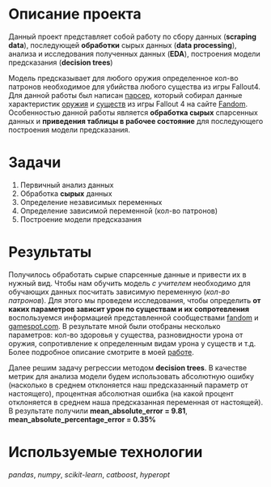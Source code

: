 # Описание проекта
Данный проект представляет собой работу по сбору данных (**scraping data**), последующей **обработки** сырых данных (**data processing**),
анализа и исследования полученных данных (**EDA**), построения модели предсказания (**decision trees**)

Модель предсказывает для любого оружия определенное кол-во патронов необходимое для убийства любого существа из игры Fallout4. 
Для данной работы был написан [парсер](https://github.com/Playmen998/Parsing_Weapon_Fallout4), который собирал данные характеристик
[оружия](https://fallout.fandom.com/ru/wiki/%D0%9E%D1%80%D1%83%D0%B6%D0%B8%D0%B5_Fallout_4) и [существ](https://www.google.com/search?q=%D1%81%D1%83%D1%89%D0%B5%D1%81%D1%82%D0%B2%D0%B0+fallout+4&oq=%D1%81%D1%83%D1%89%D0%B5%D1%81%D1%82%D0%B2%D0%B0+&aqs=chrome.1.69i57j35i39j0i3j0i512l2j69i60l3.4071j0j4&sourceid=chrome&ie=UTF-8) из игры Fallout 4 на сайте [Fandom](https://www.fandom.com/).
Особенностью данной работы является **обработка сырых** спарсенных данных и **приведения таблицы в рабочее состояние** для последующего построения
модели предсказания.

# Задачи
1. Первичный анализ данных
2. Обработка **сырых** данных
3. Определение независимых переменных 
4. Определение зависимой переменной (кол-во патронов)
5. Построение модели предсказания

# Результаты
Получилось обработать сырые спарсенные данные и привести их в нужный вид.
Чтобы нам обучить модель *с учителем* необходимо для обучающих данных посчитать зависимую переменную (*кол-во патронов*). Для этого мы проведем исследования, чтобы определить **от каких параметров зависит урон по существам и их сопротевления** воспользуемся информацией представленной сообществами [fandom](https://fallout.fandom.com/) и [gamespot.com](https://gamefaqs.gamespot.com/). В результате мной были отобраны несколько параметров: кол-во здоровья у существа, разновидности урона от оружия, сопротивление к определенным видам урона у существ и т.д. Более подробное описание смотрите в моей [работе](https://github.com/Playmen998/Prediction_Weapon_Fallout4/blob/master/Weapon_Fallout4.ipynb).

Далее решим задачу регрессии методом **decision trees**. В качестве метрик для анализа модели будем использовать абсолютную ошибку (насколько в среднем отклоняется наш предсказанный параметр от настоящего), процентная абсолютная ошибка (на какой процент отклоняется в среднем наша предсказанная переменная от настоящей).
В результате получили **mean_absolute_error = 9.81**, **mean_absolute_percentage_error = 0.35%**

# Используемые технологии
*pandas*, *numpy*, *scikit-learn*, *catboost*, *hyperopt*



